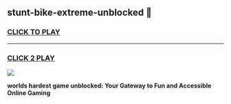 
## stunt-bike-extreme-unblocked 👋
<h3>
<a href="https://premium.freeplayer.one?title=stunt-bike-extreme-unblocked&ref=14F">CLICK TO PLAY</a></h3>
<hr>

<h3>
<a href="https://premium.freeplayer.one?title=stunt-bike-extreme-unblocked&ref=14F">CLICK 2 PLAY</a>
  
</h3>

<a href="https://premium.freeplayer.one?title=stunt-bike-extreme-unblocked&ref=12F/"><img src="https://clearcache.store/games.png"></a>


**worlds hardest game unblocked: Your Gateway to Fun and Accessible Online Gaming**
